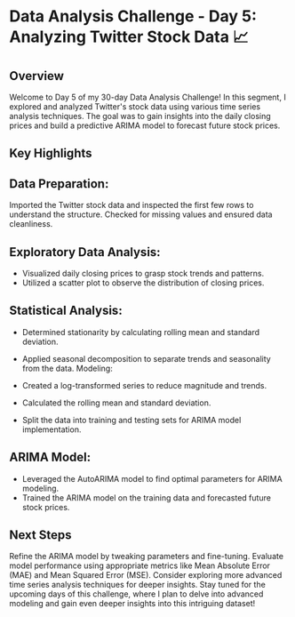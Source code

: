 # Data Analysis Challenge - Day 5: Analyzing Twitter Stock Data 📈

## Overview
Welcome to Day 5 of my 30-day Data Analysis Challenge! In this segment, I explored and analyzed Twitter's stock data using various time series analysis techniques. The goal was to gain insights into the daily closing prices and build a predictive ARIMA model to forecast future stock prices.

## Key Highlights
## Data Preparation:
Imported the Twitter stock data and inspected the first few rows to understand the structure.
Checked for missing values and ensured data cleanliness.

## Exploratory Data Analysis:
- Visualized daily closing prices to grasp stock trends and patterns.
- Utilized a scatter plot to observe the distribution of closing prices.

## Statistical Analysis:
- Determined stationarity by calculating rolling mean and standard deviation.
- Applied seasonal decomposition to separate trends and seasonality from the data.
Modeling:

- Created a log-transformed series to reduce magnitude and trends.
- Calculated the rolling mean and standard deviation.
- Split the data into training and testing sets for ARIMA model implementation.

## ARIMA Model:
- Leveraged the AutoARIMA model to find optimal parameters for ARIMA modeling.
- Trained the ARIMA model on the training data and forecasted future stock prices.
  
## Next Steps
Refine the ARIMA model by tweaking parameters and fine-tuning.
Evaluate model performance using appropriate metrics like Mean Absolute Error (MAE) and Mean Squared Error (MSE).
Consider exploring more advanced time series analysis techniques for deeper insights.
Stay tuned for the upcoming days of this challenge, where I plan to delve into advanced modeling and gain even deeper insights into this intriguing dataset!
